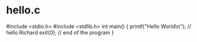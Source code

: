 # hello.c

#include <stdio.h>
#include <stdlib.h>
int main()
{
        printf("Hello World\n");   // hello Richard
        exit(0);         // end of the program
}
